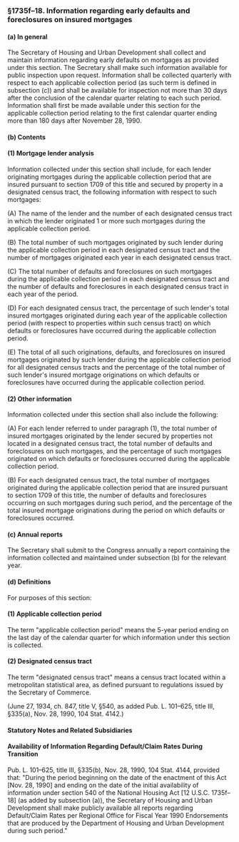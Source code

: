 ### §1735f–18. Information regarding early defaults and foreclosures on insured mortgages ###

#### (a) In general ####

The Secretary of Housing and Urban Development shall collect and maintain information regarding early defaults on mortgages as provided under this section. The Secretary shall make such information available for public inspection upon request. Information shall be collected quarterly with respect to each applicable collection period (as such term is defined in subsection (c)) and shall be available for inspection not more than 30 days after the conclusion of the calendar quarter relating to each such period. Information shall first be made available under this section for the applicable collection period relating to the first calendar quarter ending more than 180 days after November 28, 1990.

#### (b) Contents ####

#### (1) Mortgage lender analysis ####

Information collected under this section shall include, for each lender originating mortgages during the applicable collection period that are insured pursuant to section 1709 of this title and secured by property in a designated census tract, the following information with respect to such mortgages:

(A) The name of the lender and the number of each designated census tract in which the lender originated 1 or more such mortgages during the applicable collection period.

(B) The total number of such mortgages originated by such lender during the applicable collection period in each designated census tract and the number of mortgages originated each year in each designated census tract.

(C) The total number of defaults and foreclosures on such mortgages during the applicable collection period in each designated census tract and the number of defaults and foreclosures in each designated census tract in each year of the period.

(D) For each designated census tract, the percentage of such lender's total insured mortgages originated during each year of the applicable collection period (with respect to properties within such census tract) on which defaults or foreclosures have occurred during the applicable collection period.

(E) The total of all such originations, defaults, and foreclosures on insured mortgages originated by such lender during the applicable collection period for all designated census tracts and the percentage of the total number of such lender's insured mortgage originations on which defaults or foreclosures have occurred during the applicable collection period.

#### (2) Other information ####

Information collected under this section shall also include the following:

(A) For each lender referred to under paragraph (1), the total number of insured mortgages originated by the lender secured by properties not located in a designated census tract, the total number of defaults and foreclosures on such mortgages, and the percentage of such mortgages originated on which defaults or foreclosures occurred during the applicable collection period.

(B) For each designated census tract, the total number of mortgages originated during the applicable collection period that are insured pursuant to section 1709 of this title, the number of defaults and foreclosures occurring on such mortgages during such period, and the percentage of the total insured mortgage originations during the period on which defaults or foreclosures occurred.

#### (c) Annual reports ####

The Secretary shall submit to the Congress annually a report containing the information collected and maintained under subsection (b) for the relevant year.

#### (d) Definitions ####

For purposes of this section:

#### (1) Applicable collection period ####

The term "applicable collection period" means the 5-year period ending on the last day of the calendar quarter for which information under this section is collected.

#### (2) Designated census tract ####

The term "designated census tract" means a census tract located within a metropolitan statistical area, as defined pursuant to regulations issued by the Secretary of Commerce.

(June 27, 1934, ch. 847, title V, §540, as added Pub. L. 101–625, title III, §335(a), Nov. 28, 1990, 104 Stat. 4142.)

#### **Statutory Notes and Related Subsidiaries** ####

#### Availability of Information Regarding Default/Claim Rates During Transition ####

Pub. L. 101–625, title III, §335(b), Nov. 28, 1990, 104 Stat. 4144, provided that: "During the period beginning on the date of the enactment of this Act [Nov. 28, 1990] and ending on the date of the initial availability of information under section 540 of the National Housing Act [12 U.S.C. 1735f–18] (as added by subsection (a)), the Secretary of Housing and Urban Development shall make publicly available all reports regarding Default/Claim Rates per Regional Office for Fiscal Year 1990 Endorsements that are produced by the Department of Housing and Urban Development during such period."